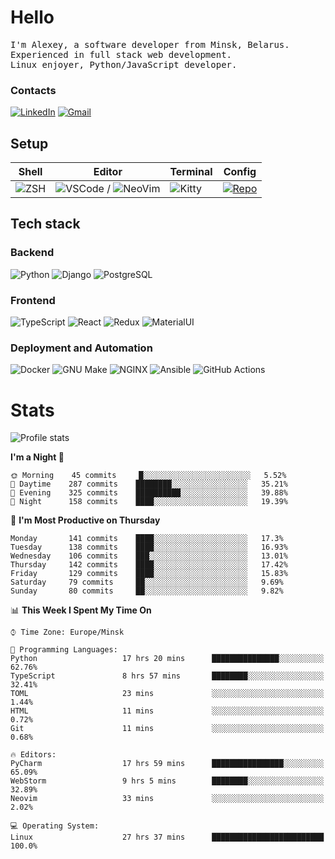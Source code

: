 # Hello

<p>
    <samp>
        I'm Alexey, a software developer from Minsk, Belarus.
        <br>
	Experienced in full stack web development.
	<br>
	Linux enjoyer, Python/JavaScript developer.
    </samp>
</p>

### Contacts

[![LinkedIn](https://img.icons8.com/fluency/48/000000/linkedin.png)](https://www.linkedin.com/in/dhvcc/)
[![Gmail](https://img.icons8.com/fluency/48/000000/gmail-new.png)](mailto:alexey.artishevskiy@gmail.com)

## Setup

| Shell | Editor | Terminal | Config |
|-------|--------|----------|--------|
| ![ZSH](https://img.shields.io/badge/-ZSH-000000?style=flat&logo=GNU-Bash) | ![VSCode](https://img.shields.io/badge/-VSCode-000000?style=flat&logo=Visual-Studio-Code&logoColor=0066b8) / ![NeoVim](https://img.shields.io/badge/-NeoVim-000000?style=flat&logo=Neovim) | ![Kitty](https://img.shields.io/badge/-Kitty-000000?style=flat&logo=Windows-Terminal) | [![Repo](https://img.shields.io/badge/-Repo-000000?style=flat&logo=Github)](https://github.com/dhvcc/configs)


## Tech stack

### Backend

![Python](https://img.shields.io/badge/-Python-black?style=flat&logo=Python&logoColor=FFE17E)
![Django](https://img.shields.io/badge/-Django-black?style=flat&logo=Django&logoColor=20AA76)
![PostgreSQL](https://img.shields.io/badge/-PostgreSQL-black?style=flat&logo=PostgreSQL)

### Frontend

![TypeScript](https://img.shields.io/badge/-TypeScript-black?style=flat&logo=TypeScript)
![React](https://img.shields.io/badge/-React-black?style=flat&logo=React)
![Redux](https://img.shields.io/badge/-Redux-black?style=flat&logo=Redux&logoColor=764ABC)
![MaterialUI](https://img.shields.io/badge/-MaterialUI-black?style=flat&logo=MUI&logoColor=9170c2)

### Deployment and Automation

![Docker](https://img.shields.io/badge/-Docker-black?style=flat&logo=Docker)
![GNU Make](https://img.shields.io/badge/-GNU%20Make-black?style=flat&logo=GNU)
![NGINX](https://img.shields.io/badge/-NGINX-black?style=flat&logo=NGINX&logoColor=009639)
![Ansible](https://img.shields.io/badge/-Ansible-black?style=flat&logo=Ansible)
![GitHub Actions](https://img.shields.io/badge/-GitHub%20Actions-black?style=flat&logo=GitHub-Actions)

# Stats

![Profile stats](https://github-readme-stats.dhvcc.vercel.app/api?username=dhvcc&hide_title=true&show_icons=true&count_private=true&theme=react&hide_border=true)

<!--START_SECTION:waka-->
**I'm a Night 🦉** 

```text
🌞 Morning    45 commits     █░░░░░░░░░░░░░░░░░░░░░░░░   5.52% 
🌆 Daytime    287 commits    ████████░░░░░░░░░░░░░░░░░   35.21% 
🌃 Evening    325 commits    ██████████░░░░░░░░░░░░░░░   39.88% 
🌙 Night      158 commits    ████░░░░░░░░░░░░░░░░░░░░░   19.39%

```
📅 **I'm Most Productive on Thursday** 

```text
Monday       141 commits    ████░░░░░░░░░░░░░░░░░░░░░   17.3% 
Tuesday      138 commits    ████░░░░░░░░░░░░░░░░░░░░░   16.93% 
Wednesday    106 commits    ███░░░░░░░░░░░░░░░░░░░░░░   13.01% 
Thursday     142 commits    ████░░░░░░░░░░░░░░░░░░░░░   17.42% 
Friday       129 commits    ████░░░░░░░░░░░░░░░░░░░░░   15.83% 
Saturday     79 commits     ██░░░░░░░░░░░░░░░░░░░░░░░   9.69% 
Sunday       80 commits     ██░░░░░░░░░░░░░░░░░░░░░░░   9.82%

```


📊 **This Week I Spent My Time On** 

```text
⌚︎ Time Zone: Europe/Minsk

💬 Programming Languages: 
Python                   17 hrs 20 mins      ███████████████░░░░░░░░░░   62.76% 
TypeScript               8 hrs 57 mins       ████████░░░░░░░░░░░░░░░░░   32.41% 
TOML                     23 mins             ░░░░░░░░░░░░░░░░░░░░░░░░░   1.44% 
HTML                     11 mins             ░░░░░░░░░░░░░░░░░░░░░░░░░   0.72% 
Git                      11 mins             ░░░░░░░░░░░░░░░░░░░░░░░░░   0.68%

🔥 Editors: 
PyCharm                  17 hrs 59 mins      ████████████████░░░░░░░░░   65.09% 
WebStorm                 9 hrs 5 mins        ████████░░░░░░░░░░░░░░░░░   32.89% 
Neovim                   33 mins             ░░░░░░░░░░░░░░░░░░░░░░░░░   2.02%

💻 Operating System: 
Linux                    27 hrs 37 mins      █████████████████████████   100.0%

```


<!--END_SECTION:waka-->
